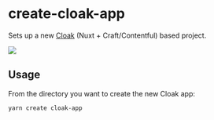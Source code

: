 # create-cloak-app

Sets up a new [Cloak](https://github.com/BKWLD/cloak) (Nuxt + Craft/Contentful) based project.

![](https://i.pinimg.com/originals/75/af/04/75af04c5f9fa6e26231640f7d368f042.gif)

## Usage

From the directory you want to create the new Cloak app:

```
yarn create cloak-app
```
